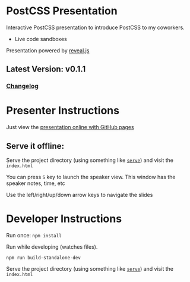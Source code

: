 # PostCSS Presentation

Interactive PostCSS presentation to introduce PostCSS to my coworkers.

 - Live code sandboxes

Presentation powered by [reveal.js](https://github.com/hakimel/reveal.js)


## Latest Version: v0.1.1

### [Changelog](https://github.com/MadLittleMods/postcss-presentation/blob/master/CHANGELOG.md)



# Presenter Instructions

Just view the [presentation online with GitHub pages](http://madlittlemods.github.io/postcss-presentation/)

## Serve it offline:

Serve the project directory (using something like [`serve`](https://www.npmjs.com/package/serve)) and visit the `index.html`

You can press `S` key to launch the speaker view. This window has the speaker notes, time, etc

Use the left/right/up/down arrow keys to navigate the slides



# Developer Instructions

Run once: 
`npm install` 

Run while developing (watches files).

`npm run build-standalone-dev`


Serve the project directory (using something like [`serve`](https://www.npmjs.com/package/serve)) and visit the `index.html`



